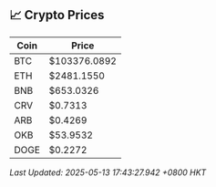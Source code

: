 ## 📈 Crypto Prices

| Coin | Price |
| ---- | ----- |
| BTC | $103376.0892 |
| ETH | $2481.1550 |
| BNB | $653.0326 |
| CRV | $0.7313 |
| ARB | $0.4269 |
| OKB | $53.9532 |
| DOGE | $0.2272 |

_Last Updated: 2025-05-13 17:43:27.942 +0800 HKT_